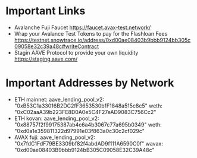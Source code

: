 # Important Links
- Avalanche Fuji Faucet https://faucet.avax-test.network/
- Wrap your Avalance Test Tokens to pay for the Flashloan Fees https://testnet.snowtrace.io/address/0xd00ae08403b9bbb9124bb305c09058e32c39a48c#writeContract
- Stagin AAVE Protocol to provide your own liquidity https://staging.aave.com/
# Important Addresses by Network
- ETH mainnet:
    aave_lending_pool_v2: "0xB53C1a33016B2DC2fF3653530bfF1848a515c8c5"
    weth: "0xC02aaA39b223FE8D0A0e5C4F27eAD9083C756Cc2"
- ETH kovan:
    aave_lending_pool_v2: "0x88757f2f99175387ab4c6a4b3067c77a695b0349"
    weth: "0xd0a1e359811322d97991e03f863a0c30c2cf029c"
- AVAX fuji:
    aave_lending_pool_v2: "0x7fdC1FdF79BE3309bf82f4abdAD9f111A6590C0f"
    wavax: "0xd00ae08403B9bbb9124bB305C09058E32C39A48c"